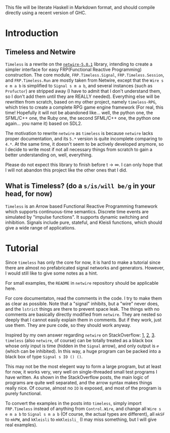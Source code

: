 This file will be literate Haskell in Markdown format, and should compile directly using a recent version of GHC.

# Introduction

## Timeless and Netwire

`Timeless` is a rewrite on the [`netwire-5.0.1`](http://hub.darcs.net/ertes/netwire) library, intending to create a simpler interface for easy FRP(Functional Reactive Programming) construction. The core module, `FRP.Timeless.Signal`, `FRP.Timeless.Session`, and `FRP.Timeless.Run` are mostly taken from Netwire, except that the `Wire s e m a b` is simplified to `Signal s m a b`, and several instances (such as `Profuctor`) are stripped away (I have to admit that I don't understand them, so I don't add them until they are REALLY needed). Everything else will be rewritten from scratch, based on my other project, namely `timeless-RPG`, which tries to create a complete RPG game engine framework (For real, this time! Hopefully it will not be abandoned like... well, the python one, the SFML/C++ one, the Ruby one, the second SFML/C++ one, the python one again... you name it) based on SDL2.

The motivation to rewrite `netwire` as `timeless` is because `netwire` lacks proper documentation, and its `5.*` version is quite incomplete comparing to `4.*`. At the same time, it doesn't seem to be actively developed anymore, so I decide to write most if not all necessary things from scratch to gain a better understanding on, well, everything.

Please do not expect this library to finish before t → ∞. I can only hope that I will not abandon this project like the other ones that I did.

## What is Timeless? (do a `s/is/will be/g` in your head, for now)

`Timeless` is an Arrow based Functional Reactive Programming framework which supports continuous-time semantics. Discrete time events are simulated by "impulse functions". It supports dynamic switching and inhibition. Signals include pure, stateful, and Kleisli functions, which should give a wide range of applications.


# Tutorial

Since `timeless` has only the core for now, it is hard to make a tutorial since there are almost no prefabricated signal networks and generators. However, I would still like to give some notes as a hint.

For small examples, the `README` in `netwire` repository should be applicable here. 

For core documentaton, read the comments in the code. I try to make them as clear as possible. Note that a "signal" inhibits, but a "wire" never does, and the `lstrict` things are there to prevent space leak. The things with no comments are basically directly modified from `netwire`. They are nested so deeply that I cannot easily explain them in comments. But if they work, just use them. They are pure code, so they should work anyway.

Inspired by my own answer regarding `netwire` on StackOverflow: [1][1], [2][2], [3][3]. `timeless` (also `netwire`, of course) can be totally treated as a black box whose only input is time (hidden in the `Signal` arrow), and only output is `∅` (which can be inhibited). In this way, a huge program can be packed into a black box of type `Signal s IO () ()`.

This may not be the most elegent way to form a large program, but at least for now, it works very, very well on single-threaded small test programs I have written. As shown in the StackOverflow posts, the main logic of programs are quite well separated, and the arrow syntax makes things really nice. Of course, almost no `IO` is exposed, and most of the program is purely functional.

To convert the examples in the posts into `timeless`, simply import `FRP.Timeless` instead of anything from `Control.Wire`, and change all `Wire s e m a b` to `Signal s m a b` (Of course, the actual types are different), all `mkSF` to `mkPW`, and `kKleisli` to `mkKleisli_` (I may miss something, but I will give real examples).


[1]:http://stackoverflow.com/questions/30905930/what-can-be-a-minimal-example-of-game-written-in-haskell
[2]:http://stackoverflow.com/questions/30992299/console-interactivity-in-netwire
[3]:http://stackoverflow.com/questions/32745934/kleisli-arrow-in-netwire-5
